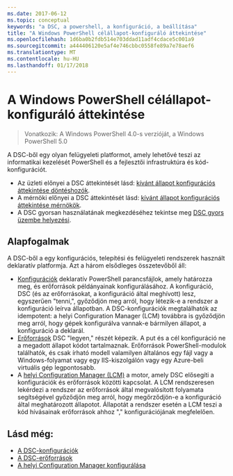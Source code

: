 ```yaml
---
ms.date: 2017-06-12
ms.topic: conceptual
keywords: "a DSC, a powershell, a konfiguráció, a beállítása"
title: "A Windows PowerShell célállapot-konfiguráló áttekintése"
ms.openlocfilehash: 1d6ba0b2fdb514e703ddad11adf4cdace5c001a9
ms.sourcegitcommit: a444406120e5af4e746cbbc0558fe89a7e78aef6
ms.translationtype: MT
ms.contentlocale: hu-HU
ms.lasthandoff: 01/17/2018
---
```

# <a name="windows-powershell-desired-state-configuration-overview"></a>A Windows PowerShell célállapot-konfiguráló áttekintése 

> Vonatkozik: A Windows PowerShell 4.0-s verzióját, a Windows PowerShell 5.0

A DSC-ből egy olyan felügyeleti platformot, amely lehetővé teszi az informatikai kezelését PowerShell és a fejlesztői infrastruktúra és kód-konfigurációt.

- Az üzleti előnyei a DSC áttekintését lásd: [kívánt állapot konfigurációs áttekintése döntéshozók](decisionMaker.md).
- A mérnöki előnyei a DSC áttekintését lásd: [kívánt állapot konfigurációs áttekintése mérnökök](DscForEngineers.md).
- A DSC gyorsan használatának megkezdéséhez tekintse meg [DSC gyors üzembe helyezési](quickStart.md).

## <a name="key-concepts"></a>Alapfogalmak

A DSC-ből a egy konfigurációs, telepítési és felügyeleti rendszerek használt deklaratív platformja. Azt a három elsődleges összetevőből áll:

- [Konfigurációk](configurations.md) deklaratív PowerShell parancsfájlok, amely határozza meg, és erőforrások példányainak konfigurálásához.
    A konfiguráció, DSC (és az erőforrásokat, a konfiguráció által meghívott) lesz, egyszerűen "tenni,", győződjön meg arról, hogy létezik-e a rendszer a konfiguráció leírva állapotban. 
    A DSC-konfigurációk megtalálhatók az idempotent: a helyi Configuration Manager (LCM) továbbra is győződjön meg arról, hogy gépek konfigurálva vannak-e bármilyen állapot, a konfiguráció a deklarál.
- [Erőforrások](resources.md) DSC "legyen," részét képezik. A put és a cél konfiguráció ne a megadott állapot kódot tartalmaznak. 
    Erőforrások PowerShell-modulok találhatók, és csak írható modell valamilyen általános egy fájl vagy a Windows-folyamat vagy egy IIS-kiszolgálón vagy egy Azure-beli virtuális gép legpontosabb.
- A [helyi Configuration Manager (LCM)](metaConfig.md) a motor, amely DSC elősegíti a konfigurációk és erőforrások közötti kapcsolat. 
    A LCM rendszeresen lekérdezi a rendszer az erőforrások által megvalósított folyamata segítségével győződjön meg arról, hogy megőrződjön-e a konfiguráció által meghatározott állapotot. 
    Állapotát a rendszer esetén a LCM teszi a kód hívásainak erőforrások ahhoz "," konfigurációjának megfelelően. 

## <a name="see-also"></a>Lásd még:

- [A DSC-konfigurációk](configurations.md)
- [A DSC-erőforrások](resources.md)
- [A helyi Configuration Manager konfigurálása](metaConfig.md)

